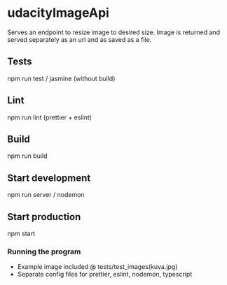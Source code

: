 # udacityImageApi
Serves an endpoint to resize image to desired size. Image is returned and served separately as an url and as saved as a file.

## Tests
npm run test
/ jasmine (without build)

## Lint
npm run lint (prettier + eslint)

## Build
npm run build

## Start development
npm run server
/ nodemon

## Start production
npm start

### Running the program
* Example image included @ tests/test_images(kuva.jpg)
* Separate config files for prettier, eslint, nodemon, typescript

